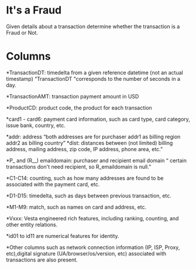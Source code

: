 # It's a Fraud
Given details about a transaction determine whether the transaction is a Fraud or Not.
# Columns

*TransactionDT: timedelta from a given reference datetime (not an actual timestamp) “TransactionDT "corresponds to the number of seconds in a day.

*TransactionAMT: transaction payment amount in USD

*ProductCD: product code, the product for each transaction

*card1 - card6: payment card information, such as card type, card category, issue bank, country, etc.

*addr: address 
  “both addresses are for purchaser
   addr1 as billing region
   addr2 as billing country”
*dist: distances between (not limited) billing address, mailing address, zip code, IP address, phone area, etc.”

*P_ and (R__) emaildomain: purchaser and recipient email domain
    “ certain transactions don't need recipient, so R_emaildomain is null.”
    
*C1-C14: counting, such as how many addresses are found to be associated with the payment card, etc.

*D1-D15: timedelta, such as days between previous transaction, etc.

*M1-M9: match, such as names on card and address, etc.

*Vxxx: Vesta engineered rich features, including ranking, counting, and other entity relations.

*id01 to id11 are numerical features for identity.

*Other columns such as network connection information (IP, ISP, Proxy, etc),digital signature (UA/browser/os/version, etc) associated with transactions are also present.
